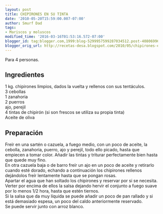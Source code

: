 ```yaml
---
layout: post
title: CHIPIRONES EN SU TINTA
date: '2010-05-20T15:59:00.007-07:00'
author: Smurf Dad
tags:
- Mariscos y moluscos
modified_time: '2016-03-16T01:53:16.572-07:00'
blogger_id: tag:blogger.com,1999:blog-5299957599287034512.post-4080699631451134271
blogger_orig_url: http://recetas-desa.blogspot.com/2010/05/chipirones-en-su-tinta.html
---
```


Para 4 personas.<br><h2>Ingredientes</h2><p>1 kg. chipirones limpios, dados la vuelta y rellenos con sus tent&aacute;culos.<br/>3 cebollas<br/>1 zanahoria<br/>2 puerros<br/>ajo, perejil<br/>4 tintas de chipir&oacute;n (si son frescos se utiliza su propia tinta)<br/>Aceite de oliva</p><h2>Preparaci&oacute;n</h2><p>Fre&iacute;r en una sart&eacute;n o cazuela, a fuego medio, con un poco de aceite, la cebolla, zanahoria, puerro, ajo y perejil, todo ello picado, hasta que empiecen a tomar color. A&ntilde;adir las tintas y triturar perfectamente bien hasta que quede muy fino.<br/>En otra cazuela baja o de barro fre&iacute;r un ajo en un poco de aceite y retirarlo cuando est&eacute; dorado, echando a continuaci&oacute;n los chipirones rellenos dej&aacute;ndolos fre&iacute;r lentamente hasta que se pongan rosas.<br/>Apartar el agua que han soltado los chipirones y reservar por si se necesita. Verter por encima de ellos la salsa dejando hervir el conjunto a fuego suave por lo menos 1/2 hora, hasta que est&eacute;n tiernos.<br/>Si la salsa que da muy l&iacute;quida se puede a&ntilde;adir un poco de pan rallado y si est&aacute; demasiado espesa, un poco del caldo anteriormente reservado.<br/>Se puede servir junto con arroz blanco.</p>